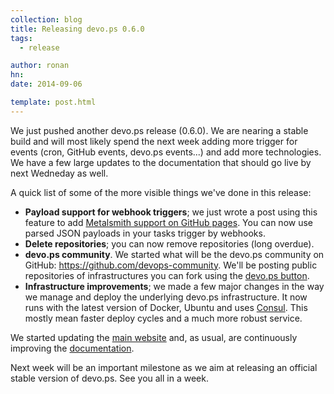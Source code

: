 ```yaml
---
collection: blog
title: Releasing devo.ps 0.6.0
tags:
  - release

author: ronan
hn:
date: 2014-09-06

template: post.html
---
```


We just pushed another devo.ps release (0.6.0). We are nearing a stable build and will most likely spend the next week adding more trigger for events (cron, GitHub events, devo.ps events...) and add more technologies. We have a few large updates to the documentation that should go live by next Wedneday as well.

A quick list of some of the more visible things we've done in this release:

<!--more-->

- **Payload support for webhook triggers**; we just wrote a post using this feature to add [Metalsmith support on GitHub pages](http://devo.ps/blog/metalsmith-on-github-pages/). You can now use parsed JSON payloads in your tasks trigger by webhooks.
- **Delete repositories**; you can now remove repositories (long overdue).
- **devo.ps community**. We started what will be the devo.ps community on GitHub: https://github.com/devops-community. We'll be posting public repositories of infrastructures you can fork using the [devo.ps button](devo.ps/blog/one-click-deploy-of-your-infrastructure/).
- **Infrastructure improvements**; we made a few major changes in the way we manage and deploy the underlying devo.ps infrastructure. It now runs with the latest version of Docker, Ubuntu and uses [Consul](http://consul.io). This mostly mean faster deploy cycles and a much more robust service.

We started updating the [main website](http://devo.ps) and, as usual, are continuously improving the [documentation](http://docs.devo.ps).

Next week will be an important milestone as we aim at releasing an official stable version of devo.ps. See you all in a week.
